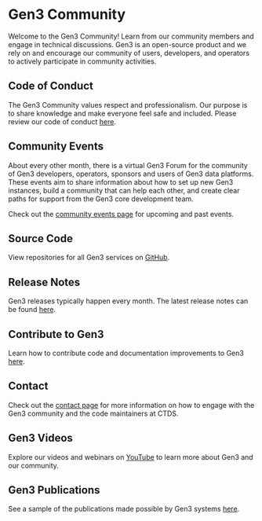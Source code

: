 # Gen3 Community

Welcome to the Gen3 Community! Learn from our community members and engage in technical discussions. Gen3 is an open-source product and we rely on and encourage our community of users, developers, and operators to actively participate in community activities.

## Code of Conduct

The Gen3 Community values respect and professionalism. Our purpose is to share knowledge and make everyone feel safe and included.  Please review our code of conduct [here][code of conduct].

## Community Events

About every other month, there is a virtual Gen3 Forum for the community of Gen3 developers, operators, sponsors and users of Gen3 data platforms. These events aim to share information about how to set up new Gen3 instances, build a community that can help each other, and create clear paths for support from the Gen3 core development team.

Check out the [community events page][community page] for upcoming and past events.

## Source Code

View repositories for all Gen3 services on [GitHub][gen3 github].

## Release Notes

Gen3 releases typically happen every month. The latest release notes can be found [here][release notes].

## Contribute to Gen3

Learn how to contribute code and documentation improvements to Gen3 [here][contributor guidelines].


## Contact
Check out the [contact page][contact page] for more information on how to engage with the Gen3 community and the code maintainers at CTDS.

## Gen3 Videos

Explore our videos and webinars on [YouTube][gen3 youtube] to learn more about Gen3 and our community.


## Gen3 Publications

See a sample of the publications made possible by Gen3 systems [here][gen3 publications].









[code of conduct]: https://forums.gen3.org/t/faq-guidelines/5
[contact page]: ../contact.md
[gen3 youtube]: https://www.youtube.com/channel/UCMCwQy4EDd1BaskzZgIOsNQ/featured
[gen3 github]: https://github.com/uc-cdis
[gen3 publications]: https://gen3.org/gen3refs/
[community page]: https://gen3.org/community/events/
[release notes]: https://github.com/uc-cdis/cdis-manifest/tree/master/releases
[contributor guidelines]: developer-guide/contribute.md
